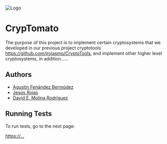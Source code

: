 
![Logo](https://media.istockphoto.com/vectors/vector-illustration-of-a-funny-tomato-in-cartoon-style-vector-id1189117605?k=20&m=1189117605&s=612x612&w=0&h=008fe5iQb8xqrs96QdlblQTe8Bi8BKZHjuuFVF-ZKWY=)

# CrypTomato

The purpose of this project is to implement certain cryptosystems that we developed in our previous project cryptotools https://github.com/jrojasmo/CryptoTools, and implement other higher level cryptosystems, in addition......


## Authors

- [Agustín Fenández Bermúdez](https://www.github.com/agfernandezb)
- [Jesús Rojas](https://www.github.com/jrojasmo)
- [David E. Molina Rodríguez](https://www.github.com/demolinar)


## Running Tests

To run tests, go to the next page:

[https://...](https://....)

